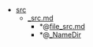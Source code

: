 - <a href = "E:\Node_projects\Node_Way\NBase\_Md\_Index\__Closer\_Library\Sources\src\cat.src\dir.src.md">src</a>
    - <a href = "E:\Node_projects\Node_Way\NBase\_Md\_Index\__Closer\_Library\Sources\src\_src.md">_src.md</a>
        - *@[file_src.md](file_src.md)
        - *@[_NameDir](NameDir/_NameDir.md)
